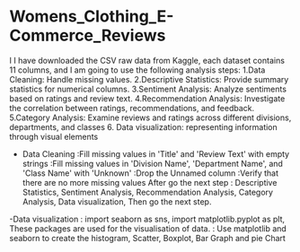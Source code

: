 # Womens_Clothing_E-Commerce_Reviews

I I have downloaded the CSV raw data from Kaggle, each dataset contains 11 columns, and I am going to use the following 
analysis steps:
1.Data Cleaning: Handle missing values.
2.Descriptive Statistics: Provide summary statistics for numerical columns.
3.Sentiment Analysis: Analyze sentiments based on ratings and review text.
4.Recommendation Analysis: Investigate the correlation between ratings, recommendations, and feedback.
5.Category Analysis: Examine reviews and ratings across different divisions, departments, and classes
6. Data visualization:  representing information through visual elements 

- Data Cleaning :Fill missing values in 'Title' and 'Review Text' with empty strings 
                  :Fill missing values in 'Division Name', 'Department Name', and 'Class Name' with 'Unknown'
                  :Drop the Unnamed column
                  :Verify that there are no more missing values
After go the next step : Descriptive Statistics, Sentiment Analysis, Recommendation Analysis, Category Analysis, Data visualization,
Then go the next step.

-Data visualization : import seaborn as sns, import matplotlib.pyplot as plt, These packages are used for the visualisation of data.
                    : Use matplotlib and seaborn to create the histogram, Scatter, Boxplot, Bar Graph and pie Chart
